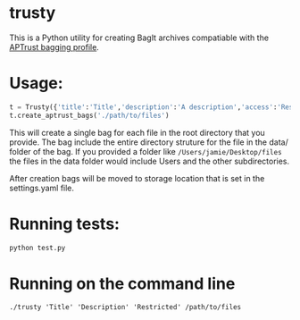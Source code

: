 # trusty

This is a Python utility for creating BagIt archives compatiable with
the [APTrust bagging profile](https://sites.google.com/a/aptrust.org/aptrust-wiki/technical-documentation/processing-ingest/aptrust-bagit-profile#TOC-Bag-and-Bagging-Requirements).

# Usage:

```python
t = Trusty({'title':'Title','description':'A description','access':'Restricted'})
t.create_aptrust_bags('./path/to/files')
```

This will create a single bag for each file in the root directory that you provide. The bag
include the entire directory struture for the file in the data/ folder of the bag. If you provided a folder like ``` /Users/jamie/Desktop/files ``` the files in the data folder would include Users and the other subdirectories.

After creation bags will be moved to storage location that is set in the settings.yaml file. 

# Running tests:

```bash
python test.py
```

# Running on the command line

```
./trusty 'Title' 'Description' 'Restricted' /path/to/files
```